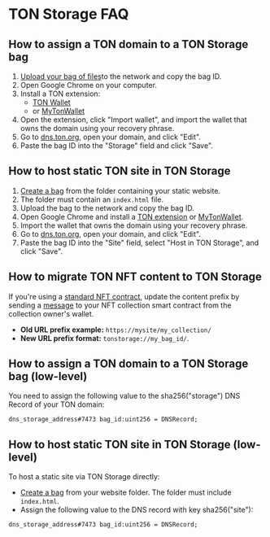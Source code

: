 # TON Storage FAQ

## How to assign a TON domain to a TON Storage bag 

1. [Upload your bag of files]((/v3/guidelines/web3/ton-storage/storage-daemon#creating-a-bag-of-files))to the network and copy the bag ID. 
2. Open Google Chrome on your computer. 
3. Install a TON extension:
   - [TON Wallet](https://chrome.google.com/webstore/detail/ton-wallet/nphplpgoakhhjchkkhmiggakijnkhfnd)
   - or [MyTonWallet](https://chrome.google.com/webstore/detail/mytonwallet/fldfpgipfncgndfolcbkdeeknbbbnhcc)
4. Open the extension, click "Import wallet", and import the wallet that owns the domain using your recovery phrase. 
5. Go to [dns.ton.org](https://dns.ton.org), open your domain, and click "Edit". 
6. Paste the bag ID into the "Storage" field and click "Save".

## How to host static TON site in TON Storage

1. [Create a bag](/v3/guidelines/web3/ton-storage/storage-daemon#creating-a-bag-of-files) from the folder containing your static website. 
2. The folder must contain an `index.html` file. 
3. Upload the bag to the network and copy the bag ID. 
4. Open Google Chrome and install a [TON extension](https://chrome.google.com/webstore/detail/ton-wallet/nphplpgoakhhjchkkhmiggakijnkhfnd) or [MyTonWallet](https://chrome.google.com/webstore/detail/mytonwallet/fldfpgipfncgndfolcbkdeeknbbbnhcc).  
5. Import the wallet that owns the domain using your recovery phrase. 
6. Go to [dns.ton.org](https://dns.ton.org), open your domain, and click "Edit". 
7. Paste the bag ID into the "Site" field, select "Host in TON Storage", and click "Save".

## How to migrate TON NFT content to TON Storage

If you're using a [standard NFT contract](https://github.com/ton-blockchain/token-contract/blob/main/nft/nft-collection-editable.fc), update the content prefix by sending a [message](https://github.com/ton-blockchain/token-contract/blob/2d411595a4f25fba43997a2e140a203c140c728a/nft/nft-collection-editable.fc#L132) to your NFT collection smart contract from the collection owner's wallet.

- **Old URL prefix example:** `https://mysite/my_collection/`
- **New URL prefix format:** `tonstorage://my_bag_id/`.


## How to assign a TON domain to a TON Storage bag (low-level)

You need to assign the following value to the sha256("storage") DNS Record of your TON domain:
```
dns_storage_address#7473 bag_id:uint256 = DNSRecord;
```

## How to host static TON site in TON Storage (low-level)


To host a static site via TON Storage directly:
- [Create a bag](/v3/guidelines/web3/ton-storage/storage-daemon#creating-a-bag-of-files) from your website folder. The folder must include `index.html`. 
- Assign the following value to the DNS record with key sha256("site"):

```
dns_storage_address#7473 bag_id:uint256 = DNSRecord;
```

